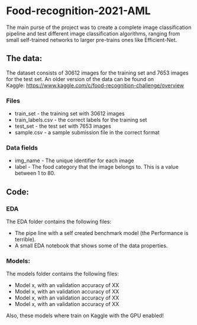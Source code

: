 # Food-recognition-2021-AML

The main purse of the project was to create a complete image classification pipeline and test different image classification algorithms, ranging from small self-trained networks to larger pre-trains ones like Efficient-Net. 


## The data:
The dataset consists of 30612 images for the training set and 7653 images for the test set. An older version of the data can be found on Kaggle: https://www.kaggle.com/c/food-recognition-challenge/overview

### Files
* train_set - the training set with 30612 images
* train_labels.csv - the correct labels for the training set
* test_set - the test set with 7653 images
* sample.csv - a sample submission file in the correct format

### Data fields
* img_name - The unique identifier for each image
* label - The food category that the image belongs to. This is a value between 1 to 80.

## Code:
### EDA
The EDA folder contains the following files:
* The pipe line with a self created benchmark model (the Performance is terrible). 
* A small EDA notebook that shows some of the data properties.

### Models:
The models folder contains the following files:
* Model x, with an validation accuracy of XX
* Model x, with an validation accuracy of XX
* Model x, with an validation accuracy of XX
* Model x, with an validation accuracy of XX

Also, these models where train on Kaggle with the GPU enabled!
